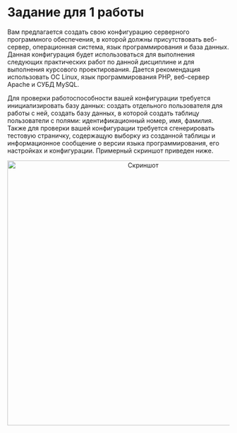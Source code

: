 # Задание для 1 работы

<p>
    Вам предлагается создать свою конфигурацию серверного программного
    обеспечения, в которой должны присутствовать веб-сервер, операционная
    система, язык программирования и база данных. Данная конфигурация будет
    использоваться для выполнения следующих практических работ по данной
    дисциплине и для выполнения курсового проектирования.
    Дается рекомендация использовать ОС Linux, язык программирования
    PHP, веб-сервер Apache и СУБД MySQL.
</p>
<p>
    Для проверки работоспособности вашей конфигурации требуется
    инициализировать базу данных: создать отдельного пользователя для работы с
    ней, создать базу данных, в которой создать таблицу пользователи с полями:
    идентификационный номер, имя, фамилия. Также для проверки вашей
    конфигурации требуется сгенерировать тестовую страничку, содержащую
    выборку из созданной таблицы и информационное сообщение о версии языка
    программирования, его настройках и конфигурации. Примерный скриншот приведен ниже. 
</p>
<p align="center">
    <img src="https://sun9-81.userapi.com/impg/mxt-UrMrFiBLmaoVlrg0UNorlnM9NzLhLCcy-A/jA_l-3Z7Yww.jpg?size=612x591&quality=96&sign=ae11ff0d2d70f849310a37a841c9dcd8&type=album" alt="Скриншот" width="600"/>
</p>